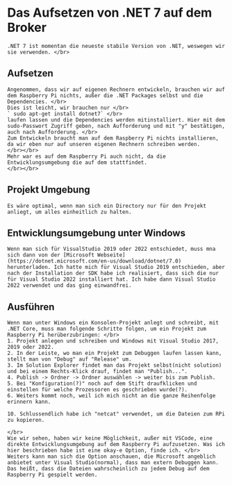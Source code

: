 # Das Aufsetzen von .NET 7 auf dem Broker
    .NET 7 ist momentan die neueste stabile Version von .NET, weswegen wir sie verwenden. </br>

## Aufsetzen
    Angenommen, dass wir auf eigenen Rechnern entwickeln, brauchen wir auf dem Raspberry Pi nichts, außer die .NET Packages selbst und die Dependencies. </br>
    Dies ist leicht, wir brauchen nur </br>
    ` sudo apt-get install dotnet7` </br>
    laufen lassen und die Dependencies werden mitinstalliert. Hier mit dem sudo-Passwort Zugriff geben, nach Aufforderung und mit "y" bestätigen, auch nach Aufforderung. </br>
    Zum Entwickeln braucht man auf dem Raspberry Pi nichts installieren, da wir eben nur auf unseren eigenen Rechnern schreiben werden.
    </br></br>
    Mehr war es auf dem Raspberry Pi auch nicht, da die Entwicklungsumgebung die auf dem stattfindet.
    </br></br>

## Projekt Umgebung
    Es wäre optimal, wenn man sich ein Directory nur für den Projekt anliegt, um alles einheitlich zu halten.

## Entwicklungsumgebung unter Windows
    Wenn man sich für VisualStudio 2019 oder 2022 entschiedet, muss mna sich dann von der [Microsoft Webseite](https://dotnet.microsoft.com/en-us/download/dotnet/7.0) herunterladen. Ich hatte mich für Visual Studio 2019 entschieden, aber nach der Installation der SDK habe ich realisiert, dass sich die nur für Visual Studio 2022 installiert hat. Ich habe dann Visual Studio 2022 verwendet und das ging einwandfrei.

## Ausführen
    Wenn man unter Windows ein Konsolen-Projekt anlegt und schreibt, mit .NET Core, muss man folgende Schritte folgen, um ein Projekt zum Raspberry Pi herüberzubringen: </br>
    1. Projekt anlegen und schreiben und Windows mit Visual Studio 2017, 2019 oder 2022.
    2. In der Leiste, wo man ein Projekt zum Debuggen laufen lassen kann, stellt man von "Debug" auf "Release" um.
    3. Im Solution Explorer findet man das Projekt selbst(nicht solution) und bei einem Rechts-Klick drauf, findet man "Publish...".
    4. Publish -> Ordner -> Ordner auswählen -> weiter bis zum Publish.
    5. Bei "Konfiguration(?)" noch auf dem Stift draufklicken und einstellen für welche Prozessoren es geschrieben wurde(?).
    6. Weiters kommt noch, weil ich mich nicht an die ganze Reihenfolge erinnern kann.

    10. Schlussendlich habe ich "netcat" verwendet, um die Dateien zum RPi zu kopieren.

    </br>
    Wie wir sehen, haben wir keine Möglichkeit, außer mit VSCode, eine direkte Entwicklungsumgebung auf dem Raspberry Pi aufzusetzen. Was ich hier beschrieben habe ist eine okay-e Option, finde ich. </br>
    Weiters kann man sich die Option anschauen, die Microsoft angeblich anbietet unter Visual Studio(normal), dass man extern Debuggen kann. Das heißt, dass die Dateien wahrscheinlich zu jedem Debug auf dem Raspberry Pi gespielt werden.